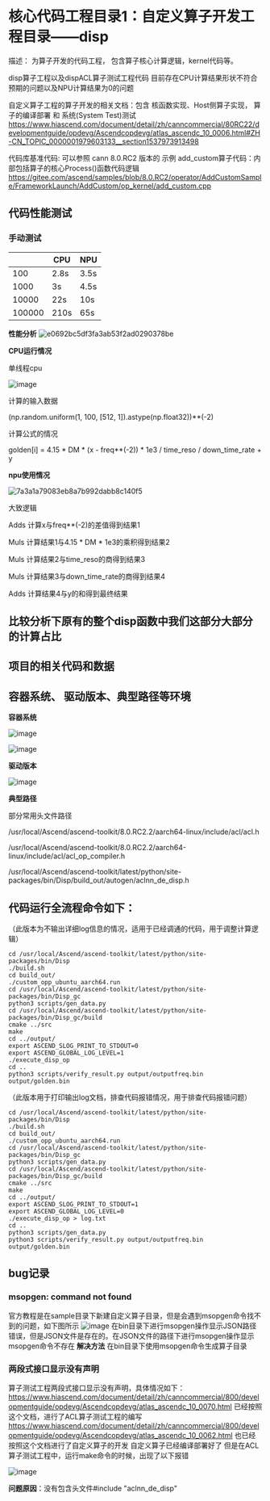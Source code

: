 # 核心代码工程目录1：自定义算子开发工程目录——disp

描述： 为算子开发的代码工程， 包含算子核心计算逻辑，kernel代码等。

disp算子工程以及dispACL算子测试工程代码
目前存在CPU计算结果形状不符合预期的问题以及NPU计算结果为0的问题

自定义算子工程的算子开发的相关文档：包含 核函数实现、Host侧算子实现， 算子的编译部署 和 系统(System Test)测试  https://www.hiascend.com/document/detail/zh/canncommercial/80RC22/developmentguide/opdevg/Ascendcopdevg/atlas_ascendc_10_0006.html#ZH-CN_TOPIC_0000001979603133__section1537973913498 

代码库基准代码: 可以参照 cann 8.0.RC2 版本的 示例 add_custom算子代码：内部包括算子的核心Process()函数代码逻辑  https://gitee.com/ascend/samples/blob/8.0.RC2/operator/AddCustomSample/FrameworkLaunch/AddCustom/op_kernel/add_custom.cpp

## 代码性能测试
### 手动测试
| | CPU      | NPU |
|----------- |----------- | ----------- |
|100 |2.8s      | 3.5s       |
|1000 |3s   | 4.5s        |
|10000 |22s   | 10s        |
|100000 |210s   | 65s        |

**性能分析**
![e0692bc5df3fa3ab53f2ad0290378be](https://github.com/user-attachments/assets/bfcf870c-2909-486f-8918-78f1ae7bddd9)

**CPU运行情况**

单线程cpu

![image](https://github.com/user-attachments/assets/d652570c-8684-4b51-b0c4-b56fbeb92b17)

计算的输入数据

(np.random.uniform(1, 100, [512, 1]).astype(np.float32))**(-2)

计算公式的情况

golden[i] = 4.15 * DM * (x - freq**(-2)) * 1e3 / time_reso / down_time_rate + y

**npu使用情况**

![7a3a1a79083eb8a7b992dabb8c140f5](https://github.com/user-attachments/assets/e35d4d84-8e0a-431b-9145-0af5615beaf9)

大致逻辑

Adds 计算x与freq**(-2)的差值得到结果1

Muls 计算结果1与4.15 * DM * 1e3的乘积得到结果2

Muls 计算结果2与time_reso的商得到结果3

Muls 计算结果3与down_time_rate的商得到结果4

Adds 计算结果4与y的和得到最终结果

## 比较分析下原有的整个disp函数中我们这部分大部分的计算占比



## 项目的相关代码和数据

## 容器系统、 驱动版本、典型路径等环境

**容器系统**

![image](https://github.com/user-attachments/assets/76e9dab5-a6f9-4d29-a575-59e033d75ae4)

![image](https://github.com/user-attachments/assets/18572222-af53-421c-8fc8-ee201562a7c1)

**驱动版本**

![image](https://github.com/user-attachments/assets/2c3429cb-9890-4c98-b165-5348724d685c)

**典型路径**

部分常用头文件路径

/usr/local/Ascend/ascend-toolkit/8.0.RC2.2/aarch64-linux/include/acl/acl.h

/usr/local/Ascend/ascend-toolkit/8.0.RC2.2/aarch64-linux/include/acl/acl_op_compiler.h

/usr/local/Ascend/ascend-toolkit/latest/python/site-packages/bin/Disp/build_out/autogen/aclnn_de_disp.h

## 代码运行全流程命令如下：
（此版本为不输出详细log信息的情况，适用于已经调通的代码，用于调整计算逻辑）
```
cd /usr/local/Ascend/ascend-toolkit/latest/python/site-packages/bin/Disp
./build.sh
cd build_out/
./custom_opp_ubuntu_aarch64.run
cd /usr/local/Ascend/ascend-toolkit/latest/python/site-packages/bin/Disp_gc
python3 scripts/gen_data.py
cd /usr/local/Ascend/ascend-toolkit/latest/python/site-packages/bin/Disp_gc/build
cmake ../src
make
cd ../output/
export ASCEND_SLOG_PRINT_TO_STDOUT=0
export ASCEND_GLOBAL_LOG_LEVEL=1
./execute_disp_op
cd ..
python3 scripts/verify_result.py output/outputfreq.bin output/golden.bin
```

（此版本用于打印输出log文档，排查代码报错情况，用于排查代码报错问题）
```
cd /usr/local/Ascend/ascend-toolkit/latest/python/site-packages/bin/Disp
./build.sh
cd build_out/
./custom_opp_ubuntu_aarch64.run
cd /usr/local/Ascend/ascend-toolkit/latest/python/site-packages/bin/Disp_gc
python3 scripts/gen_data.py
cd /usr/local/Ascend/ascend-toolkit/latest/python/site-packages/bin/Disp_gc/build
cmake ../src
make
cd ../output/
export ASCEND_SLOG_PRINT_TO_STDOUT=1
export ASCEND_GLOBAL_LOG_LEVEL=0
./execute_disp_op > log.txt
cd ..
python3 scripts/gen_data.py
python3 scripts/verify_result.py output/outputfreq.bin output/golden.bin
```

## bug记录
### msopgen: command not found
官方教程是在sample目录下新建自定义算子目录，但是会遇到msopgen命令找不到的问题，如下图所示
![image](https://github.com/user-attachments/assets/3f271c3b-e68d-405a-9efa-e6405b414002)
在bin目录下进行msopgen操作显示JSON路径错误，但是JSON文件是存在的。在JSON文件的路径下进行msopgen操作显示msopgen命令不存在
**解决方法**
在bin目录下使用msopgen命令生成算子目录

### 两段式接口显示没有声明
算子测试工程两段式接口显示没有声明，具体情况如下：
https://www.hiascend.com/document/detail/zh/canncommercial/800/developmentguide/opdevg/Ascendcopdevg/atlas_ascendc_10_0070.html
已经按照这个文档，进行了ACL算子测试工程的编写
https://www.hiascend.com/document/detail/zh/canncommercial/800/developmentguide/opdevg/Ascendcopdevg/atlas_ascendc_10_0062.html
也已经按照这个文档进行了自定义算子的开发
自定义算子已经编译部署好了
但是在ACL算子测试工程中，运行make命令的时候，出现了以下报错

![image](https://github.com/user-attachments/assets/dbfe8bee-edc4-49a9-a4d6-32d3dc154a6a)

**问题原因**：没有包含头文件#include "aclnn_de_disp"
